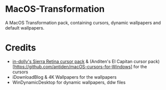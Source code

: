 # MacOS-Transformation
A MacOS Transformation pack, containing cursors, dynamic wallpapers and default wallpapers.
# Credits
- [in-dolly's Sierra Retina cursor pack](https://www.deviantart.com/in-dolly/art/macOS-Sierra-Retina-cursors-650823654) & (Anditen's El Capitan cursor pack)[https://github.com/antiden/macOS-cursors-for-Windows] for the cursors
- iDownloadBlog & 4K Wallpapers for the wallpapers
- WinDynamicDesktop for dynamic wallpapers, ddw files
